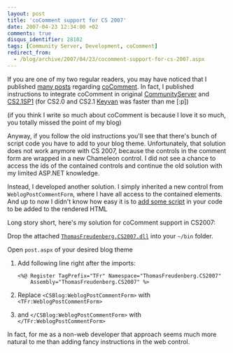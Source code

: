 ```yaml
---
layout: post
title: 'coComment support for CS 2007'
date: 2007-04-23 12:34:00 +02
comments: true
disqus_identifier: 28102
tags: [Community Server, Development, coComment]
redirect_from:
  - /blog/archive/2007/04/23/cocomment-support-for-cs-2007.aspx
---
```


If you are one of my two regular readers, you may have noticed that I published [many posts](/files/archive/default.bin) regarding [coComment](http://www.cocomment.com/). In fact, I published instructions to integrate coComment in original [CommunityServer](/archive/2006/02/08/revised-cocomment-support/) and [CS2.1SP1](/archive/2006/09/19/updated-cocomment-support-for-community-server-2-1/) (for CS2.0 and CS2.1 [Keyvan](http://nayyeri.net/) was faster than me [:p])

(if you think I write so much about coComment is because I love it so much, you totally missed the point of my blog)

Anyway, if you follow the old instructions you'll see that there's bunch of script code you have to add to your blog theme. Unfortunately, that solution does not work anymore with CS 2007, because the controls in the comment form are wrapped in a new Chameleon control. I did not see a chance to access the ids of the contained controls and continue the old solution with my limited ASP.NET knowledge.

Instead, I developed another solution. I simply inherited a new control from `WeblogPostCommentForm`, where I have all access to the contained elements. And up to now I didn't know how easy it is to [add some script](http://msdn2.microsoft.com/en-us/library/system.web.ui.clientscriptmanager.registerclientscriptblock.aspx) in your code to be added to the rendered HTML

Long story short, here's my solution for coComment support in CS2007:

Drop the attached [`ThomasFreudenberg.CS2007.dll`](/files/archive/ThomasFreudenberg.CS2007.dll) into your `~/bin` folder.

Open `post.aspx` of your desired blog theme

1.  Add following line right after the imports:

    ``` aspx-cs
    <%@ Register TagPrefix="TFr" Namespace="ThomasFreudenberg.CS2007"
        Assembly="ThomasFreudenberg.CS2007" %>
    ```

2.  Replace `<CSBlog:WeblogPostCommentForm>` with `<TFr:WeblogPostCommentForm>`
3.  and `</CSBlog:WeblogPostCommentForm>` with `</TFr:WeblogPostCommentForm>`

In fact, for me as a non-web developer that approach seems much more natural to me than adding fancy instructions in the web control.

